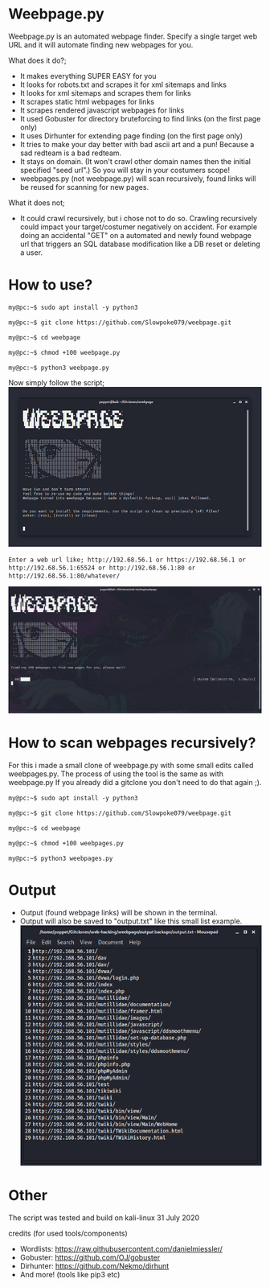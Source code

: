 # Weebpage.py
Weebpage.py is an automated webpage finder. 
Specify a single target web URL and it will automate finding new webpages for you.


What does it do?;
- It makes everything SUPER EASY for you
- It looks for robots.txt and scrapes it for xml sitemaps and links
- It looks for xml sitemaps and scrapes them for links
- It scrapes static html webpages for links
- It scrapes rendered javascript webpages for links
- It used Gobuster for directory bruteforcing to find links (on the first page only)
- It uses Dirhunter for extending page finding (on the first page only)
- It tries to make your day better with bad ascii art and a pun! Because a sad redteam is a bad redteam.
- It stays on domain. (It won't crawl other domain names then the initial specified "seed url".) So you will stay in your costumers scope!
- weebpages.py (not weebpage.py) will scan recursively, found links will be reused for scanning for new pages.


What it does not;
- It could crawl recursively, but i chose not to do so. Crawling recursively could impact your target/costumer negatively on accident. For example doing an accidental "GET" on a automated and newly found webpage url that triggers an SQL database modification like a DB reset or deleting a user.



# How to use?


```console
my@pc:~$ sudo apt install -y python3
```

```console
my@pc:~$ git clone https://github.com/Slowpoke079/weebpage.git
```

```console
my@pc:~$ cd weebpage
```

```console
my@pc:~$ chmod +100 weebpage.py
```

```console
my@pc:~$ python3 weebpage.py
```


Now simply follow the script;
![github-small](https://github.com/Slowpoke079/weebpage/blob/master/image.png)
```
Enter a web url like; http://192.68.56.1 or https://192.68.56.1 or http://192.68.56.1:65524 or http://192.68.56.1:80 or http://192.68.56.1:80/whatever/
```
![github-small](https://github.com/Slowpoke079/weebpage/blob/master/image2.png)



# How to scan webpages recursively?
For this i made a small clone of weebpage.py with some small edits called weebpages.py. The process of using the tool is the same as with weebpage.py If you already did a gitclone you don't need to do that again ;).


```console
my@pc:~$ sudo apt install -y python3
```

```console
my@pc:~$ git clone https://github.com/Slowpoke079/weebpage.git
```

```console
my@pc:~$ cd weebpage
```

```console
my@pc:~$ chmod +100 weebpages.py
```

```console
my@pc:~$ python3 weebpages.py
```



# Output
- Output (found webpage links) will be shown in the terminal.
- Output will also be saved to "output.txt" like this small list example.
![github-small](https://github.com/Slowpoke079/weebpage/blob/master/image3.png)



# Other
The script was tested and build on kali-linux 31 July 2020


credits (for used tools/components)
- Wordlists:  https://raw.githubusercontent.com/danielmiessler/
- Gobuster:  https://github.com/OJ/gobuster
- Dirhunter:  https://github.com/Nekmo/dirhunt
- And more! (tools like pip3 etc)
